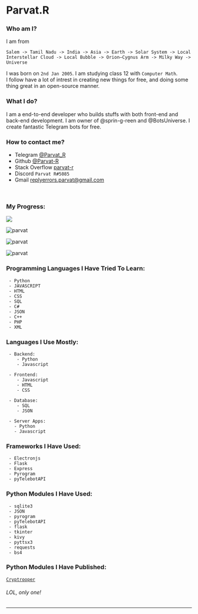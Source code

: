 # Parvat.R

### Who am I?
I am from 
```
Salem -> Tamil Nadu -> India -> Asia -> Earth -> Solar System -> Local Interstellar Cloud -> Local Bubble -> Orion–Cygnus Arm -> Milky Way -> Universe
```
I was born on `2nd Jan 2005`. I am studying class 12 with `Computer Math`.
<br>
I follow have a lot of intrest in creating new things for free, and doing some thing great in an open-source manner.


### What I do?
 I am a end-to-end developer who builds stuffs with both front-end and back-end development. I am owner of @sprin-g-reen and @BotsUniverse.
 I create fantastic Telegram bots for free.

### How to contact me?
- Telegram [@Parvat_R](https://telegram.me/Parvat_R)
- Github [@Parvat-R](https://github.com/Parvat-R)
- Stack Overflow [parvat-r](https://stackoverflow.com/users/14785531/parvat-r)
- Discord `Parvat R#5085`
- Gmail [replyerrors.parvat@gmail.com](mailto:replyerrors.parvat@gmail.com)

<br>

### My Progress:
      
<a><img src="https://github-readme-stats.vercel.app/api/?username=parvat-r&count_private=true&theme=tokyonight&showicons=true" /></a>
    
<a><img src="https://github-readme-stats.vercel.app/api/top-langs/?username=parvat-r&langs_count=5&theme=tokyonight" alt="parvat" /></a>
    
<a><img align="center" src="https://github-readme-streak-stats.herokuapp.com/?user=parvat-r&theme=tokyonight" alt="parvat" /></a>
    
<a><img src="https://github-profile-trophy.vercel.app/?username=parvat-r&theme=tokyonight" alt="parvat" /></a>


### Programming Languages I Have Tried To Learn:
```
 - Python
 - JAVASCRIPT
 - HTML
 - CSS
 - SQL
 - C#
 - JSON
 - C++
 - PHP
 - XML
```

### Languages I Use Mostly:
```
 - Backend:
    - Python
    - Javascript
   
 - Frontend:
    - Javascript
    - HTML
    - CSS
    
 - Database:
    - SQL
    - JSON
    
 - Server Apps:
   - Python
   - Javascript
```


### Frameworks I Have Used:
```
 - Electronjs
 - Flask
 - Express
 - Pyrogram
 - pyTelebotAPI
```


### Python Modules I Have Used:
```
 - sqlite3
 - JSON
 - pyrogram
 - pyTelebotAPI
 - flask
 - tkinter
 - kivy
 - pyttsx3
 - requests
 - bs4
```


### Python Modules I Have Published:
[`Cryptrooper`](https://pypi.org/project/cryptrooper)


<h6 align="left">LOL, only one!</h6>


---
